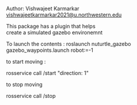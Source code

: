 Author: Vishwajeet Karmarkar </br>
vishwajeetkarmarkar2021@u.northwestern.edu </br>

This package has a plugin that helps </br>
create a simulated gazebo environemnt </br>

To launch the contents : 
roslaunch nuturtle_gazebo gazebo_waypoints.launch robot:=-1


to start moving :

rosservice call /start "direction: 1" 

to stop moving 

rosservice call /stop
